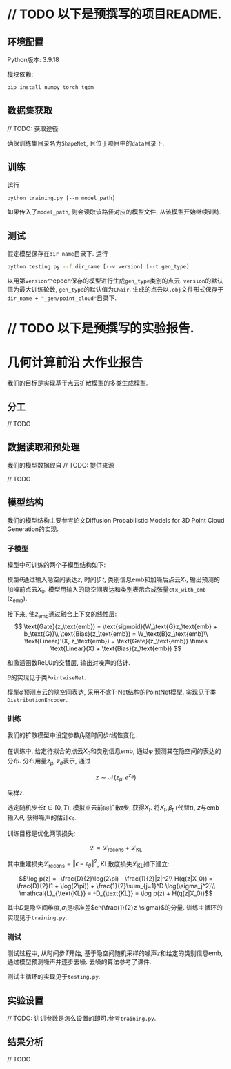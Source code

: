 # // TODO 以下是预撰写的项目README.

## 环境配置

Python版本: 3.9.18

模块依赖:
```bash
pip install numpy torch tqdm
```

## 数据集获取 

// TODO: 获取途径

确保训练集目录名为`ShapeNet`, 且位于项目中的`data`目录下.

## 训练

运行
```bash
python training.py [--m model_path]
```
如果传入了`model_path`, 则会读取该路径对应的模型文件, 从该模型开始继续训练.

## 测试
假定模型保存在`dir_name`目录下. 运行
```bash
python testing.py --f dir_name [--v version] [--t gen_type]
```
以用第`version`个epoch保存的模型进行生成`gen_type`类别的点云. `version`的默认值为最大训练轮数, `gen_type`的默认值为`Chair`. 生成的点云以`.obj`文件形式保存于`dir_name + "_gen/point_cloud"`目录下. 

# // TODO 以下是预撰写的实验报告.

# 几何计算前沿 大作业报告

我们的目标是实现基于点云扩散模型的多类生成模型. 

## 分工

// TODO

## 数据读取和预处理

我们的模型数据取自 // TODO: 提供来源

// TODO

## 模型结构

我们的模型结构主要参考论文Diffusion Probabilistic Models for 3D Point Cloud Generation的实现. 

### 子模型

模型中可训练的两个子模型结构如下:

模型$\theta$通过输入隐空间表达$z$, 时间步$t$, 类别信息$\text{emb}$和加噪后点云$X_t$, 输出预测的加噪前点云$X_0$. 模型用输入的隐空间表达和类别表示合成张量`ctx_with_emb` ($z_\text{emb}$). 

接下来, 使$z_\text{emb}$通过融合上下文的线性层:
$$
\text{Gate}(z_\text{emb}) = \text{sigmoid}(W_\text{G}z_\text{emb} + b_\text{G})\\
\text{Bias}(z_\text{emb}) = W_\text{B}z_\text{emb}\\
\text{Linear}'(X, z_\text{emb}) = \text{Gate}(z_\text{emb}) \times \text{Linear}(X) + \text{Bias}(z_\text{emb})
$$

和激活函数$\text{ReLU}$的交替层, 输出对噪声的估计. 

$\theta$的实现见于类`PointwiseNet`.

模型$\varphi$预测点云的隐空间表达, 采用不含T-Net结构的PointNet模型. 实现见于类`DistributionEncoder`.

### 训练

我们的扩散模型中设定参数$\beta_t$随时间步$t$线性变化.

在训练中, 给定待拟合的点云$X_0$和类别信息$\text{emb}$, 通过$\varphi$ 预测其在隐空间的表达的分布. 分布用量$z_\mu$, $z_\sigma$表示, 通过

$$z\sim\mathcal{N}(z_\mu, e^{z_\sigma})$$

采样$z$. 

选定随机步长$t\in [0, T)$, 模拟点云前向扩散$t$步, 获得$X_t$. 将$X_t, \beta_t$ (代替$t$), $z$与$\text{emb}$输入$\theta$, 获得噪声的估计$\epsilon_\theta$.

训练目标是优化两项损失:

$$\mathcal{L} = \mathcal{L}_{\text{recons}} + \mathcal{L}_{\text{KL}}$$

其中重建损失$\mathcal{L}_{\text{recons}} = \Vert \epsilon - \epsilon_\theta \Vert^2$, KL散度损失$\mathcal{L}_{\text{KL}}$如下建立:

$$\log p(z) = -\frac{D}{2}\log(2\pi) - \frac{1}{2}|z|^2\\
H(q(z|X_0)) = \frac{D}{2}(1 + \log(2\pi)) + \frac{1}{2}\sum_{j=1}^D \log(\sigma_j^2)\\
\mathcal{L}_{\text{KL}} = -D_{\text{KL}} = \log p(z) + H(q(z|X_0))$$

其中$D$是隐空间维度,$\sigma_j$是标准差$e^{\frac{1}{2}z_\sigma}$的分量. 训练主循环的实现见于`training.py`.

### 测试

测试过程中, 从时间步$T$开始, 基于隐空间随机采样的噪声$z$和给定的类别信息$\text{emb}$, 通过模型预测噪声并逐步去噪. 去噪的算法参考了课件. 

测试主循环的实现见于`testing.py`.

## 实验设置

// TODO: 讲讲参数是怎么设置的即可.参考`training.py`.

## 结果分析

// TODO